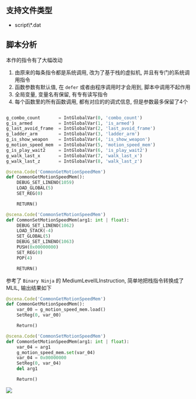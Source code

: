 ## 支持文件类型

* script\\*.dat


## 脚本分析

本作的指令有了大幅改动

1. 由原来的每条指令都是系统调用, 改为了基于栈的虚拟机, 并且有专门的系统调用指令
2. 函数参数有默认值, 在 `defer` 或者由程序调用时才会用到, 脚本中调用不起作用
3. 全局变量, 变量名有保留, 有专有读写指令
4. 每个函数里的所有函数调用, 都有对应的的调式信息, 但是参数最多保留了4个

```py

g_combo_count       = IntGlobalVar(0, 'combo_count')
g_is_armed          = IntGlobalVar(1, 'is_armed')
g_last_avoid_frame  = IntGlobalVar(2, 'last_avoid_frame')
g_ladder_arm        = IntGlobalVar(3, 'ladder_arm')
g_is_show_weapon    = IntGlobalVar(4, 'is_show_weapon')
g_motion_speed_mem  = IntGlobalVar(5, 'motion_speed_mem')
g_is_play_wait2     = IntGlobalVar(6, 'is_play_wait2')
g_walk_last_x       = IntGlobalVar(7, 'walk_last_x')
g_walk_last_z       = IntGlobalVar(8, 'walk_last_z')

@scena.Code('CommonGetMotionSpeedMem')
def CommonGetMotionSpeedMem():
    DEBUG_SET_LINENO(1059)
    LOAD_GLOBAL(5)
    SET_REG(0)

    RETURN()

@scena.Code('CommonSetMotionSpeedMem')
def CommonSetMotionSpeedMem(arg1: int | float):
    DEBUG_SET_LINENO(1062)
    LOAD_STACK(-4)
    SET_GLOBAL(5)
    DEBUG_SET_LINENO(1063)
    PUSH(0x00000000)
    SET_REG(0)
    POP(4)

    RETURN()
```

参考了 `Binary Ninja` 的 MediumLevelILInstruction, 简单地把栈指令转换成了 MLIL, 输出结果如下

```py
@scena.Code('CommonGetMotionSpeedMem')
def CommonGetMotionSpeedMem():
    var_00 = g_motion_speed_mem.load()
    SetReg(0, var_00)

    Return()

@scena.Code('CommonSetMotionSpeedMem')
def CommonSetMotionSpeedMem(arg1: int | float):
    var_04 = arg1
    g_motion_speed_mem.set(var_04)
    var_04 = 0x00000000
    SetReg(0, var_04)
    del arg1

    Return()
```

![](https://pic2.zhimg.com/80/v2-9cc91cc73379755087dc1426597b0d3b_1440w.png)
